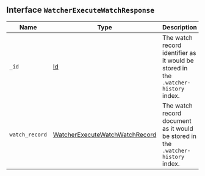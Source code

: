 ## Interface `WatcherExecuteWatchResponse`

| Name | Type | Description |
| - | - | - |
| `_id` | [Id](./Id.md) | The watch record identifier as it would be stored in the `.watcher-history` index. |
| `watch_record` | [WatcherExecuteWatchWatchRecord](./WatcherExecuteWatchWatchRecord.md) | The watch record document as it would be stored in the `.watcher-history` index. |
